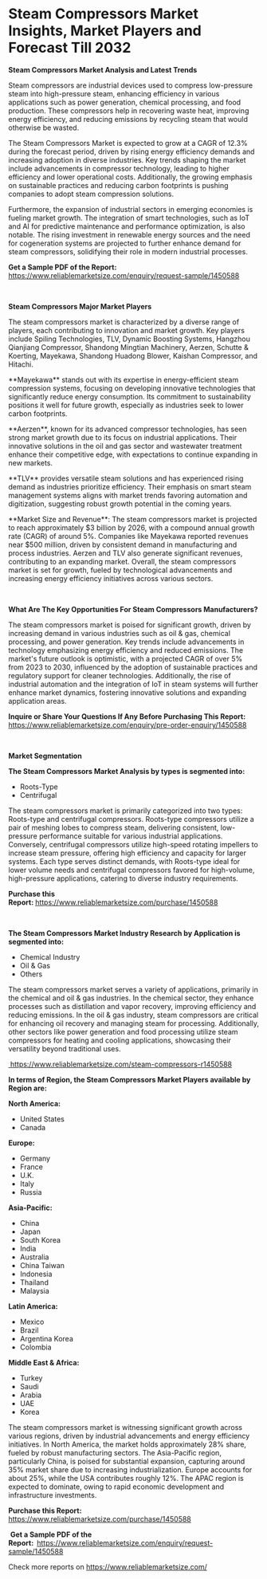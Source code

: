 <p><h1>Steam Compressors Market Insights, Market Players and Forecast Till 2032</h1></p><p><strong>Steam Compressors Market Analysis and Latest Trends</strong></p>
<p><p>Steam compressors are industrial devices used to compress low-pressure steam into high-pressure steam, enhancing efficiency in various applications such as power generation, chemical processing, and food production. These compressors help in recovering waste heat, improving energy efficiency, and reducing emissions by recycling steam that would otherwise be wasted.</p><p>The Steam Compressors Market is expected to grow at a CAGR of 12.3% during the forecast period, driven by rising energy efficiency demands and increasing adoption in diverse industries. Key trends shaping the market include advancements in compressor technology, leading to higher efficiency and lower operational costs. Additionally, the growing emphasis on sustainable practices and reducing carbon footprints is pushing companies to adopt steam compression solutions.</p><p>Furthermore, the expansion of industrial sectors in emerging economies is fueling market growth. The integration of smart technologies, such as IoT and AI for predictive maintenance and performance optimization, is also notable. The rising investment in renewable energy sources and the need for cogeneration systems are projected to further enhance demand for steam compressors, solidifying their role in modern industrial processes.</p></p>
<p><strong>Get a Sample PDF of the Report:&nbsp;</strong> <a href="https://www.reliablemarketsize.com/enquiry/request-sample/1450588?utm_campaign=3460&utm_medium=2&utm_source=Github&utm_content=ia&utm_term=09042025&utm_id=steam-compressors">https://www.reliablemarketsize.com/enquiry/request-sample/1450588</a></p>
<p>&nbsp;</p>
<p><strong>Steam Compressors Major Market Players</strong></p>
<p><p>The steam compressors market is characterized by a diverse range of players, each contributing to innovation and market growth. Key players include Spiling Technologies, TLV, Dynamic Boosting Systems, Hangzhou Qianjiang Compressor, Shandong Mingtian Machinery, Aerzen, Schutte & Koerting, Mayekawa, Shandong Huadong Blower, Kaishan Compressor, and Hitachi.</p><p>**Mayekawa** stands out with its expertise in energy-efficient steam compression systems, focusing on developing innovative technologies that significantly reduce energy consumption. Its commitment to sustainability positions it well for future growth, especially as industries seek to lower carbon footprints.</p><p>**Aerzen**, known for its advanced compressor technologies, has seen strong market growth due to its focus on industrial applications. Their innovative solutions in the oil and gas sector and wastewater treatment enhance their competitive edge, with expectations to continue expanding in new markets.</p><p>**TLV** provides versatile steam solutions and has experienced rising demand as industries prioritize efficiency. Their emphasis on smart steam management systems aligns with market trends favoring automation and digitization, suggesting robust growth potential in the coming years.</p><p>**Market Size and Revenue**: The steam compressors market is projected to reach approximately $3 billion by 2026, with a compound annual growth rate (CAGR) of around 5%. Companies like Mayekawa reported revenues near $500 million, driven by consistent demand in manufacturing and process industries. Aerzen and TLV also generate significant revenues, contributing to an expanding market. Overall, the steam compressors market is set for growth, fueled by technological advancements and increasing energy efficiency initiatives across various sectors.</p></p>
<p>&nbsp;</p>
<p><strong>What Are The Key Opportunities For Steam Compressors Manufacturers?</strong></p>
<p><p>The steam compressors market is poised for significant growth, driven by increasing demand in various industries such as oil & gas, chemical processing, and power generation. Key trends include advancements in technology emphasizing energy efficiency and reduced emissions. The market's future outlook is optimistic, with a projected CAGR of over 5% from 2023 to 2030, influenced by the adoption of sustainable practices and regulatory support for cleaner technologies. Additionally, the rise of industrial automation and the integration of IoT in steam systems will further enhance market dynamics, fostering innovative solutions and expanding application areas.</p></p>
<p><strong>Inquire or Share Your Questions If Any Before Purchasing This Report:</strong> <a href="https://www.reliablemarketsize.com/enquiry/pre-order-enquiry/1450588?utm_campaign=3460&utm_medium=2&utm_source=Github&utm_content=ia&utm_term=09042025&utm_id=steam-compressors">https://www.reliablemarketsize.com/enquiry/pre-order-enquiry/1450588</a></p>
<p>&nbsp;</p>
<p><strong>Market Segmentation</strong></p>
<p><strong>The Steam Compressors Market Analysis by types is segmented into:</strong></p>
<p><ul><li>Roots-Type</li><li>Centrifugal</li></ul></p>
<p><p>The steam compressors market is primarily categorized into two types: Roots-type and centrifugal compressors. Roots-type compressors utilize a pair of meshing lobes to compress steam, delivering consistent, low-pressure performance suitable for various industrial applications. Conversely, centrifugal compressors utilize high-speed rotating impellers to increase steam pressure, offering high efficiency and capacity for larger systems. Each type serves distinct demands, with Roots-type ideal for lower volume needs and centrifugal compressors favored for high-volume, high-pressure applications, catering to diverse industry requirements.</p></p>
<p><strong>Purchase this Report:&nbsp;</strong><a href="https://www.reliablemarketsize.com/purchase/1450588?utm_campaign=3460&utm_medium=2&utm_source=Github&utm_content=ia&utm_term=09042025&utm_id=steam-compressors">https://www.reliablemarketsize.com/purchase/1450588</a></p>
<p>&nbsp;</p>
<p><strong>The Steam Compressors Market Industry Research by Application is segmented into:</strong></p>
<p><ul><li>Chemical Industry</li><li>Oil & Gas</li><li>Others</li></ul></p>
<p><p>The steam compressors market serves a variety of applications, primarily in the chemical and oil & gas industries. In the chemical sector, they enhance processes such as distillation and vapor recovery, improving efficiency and reducing emissions. In the oil & gas industry, steam compressors are critical for enhancing oil recovery and managing steam for processing. Additionally, other sectors like power generation and food processing utilize steam compressors for heating and cooling applications, showcasing their versatility beyond traditional uses.</p></p>
<p><a href="https://www.reliablemarketsize.com/steam-compressors-r1450588?utm_campaign=3460&utm_medium=2&utm_source=Github&utm_content=ia&utm_term=09042025&utm_id=steam-compressors">&nbsp;https://www.reliablemarketsize.com/steam-compressors-r1450588</a></p>
<p><strong>In terms of Region, the Steam Compressors Market Players available by Region are:</strong></p>
<p>
    <p> <strong> North America: </strong>
        <ul>
            <li>United States</li>
            <li>Canada</li>
        </ul>
        </p> 
    <p> <strong> Europe: </strong>
        <ul>
            <li>Germany</li>
            <li>France</li>
            <li>U.K.</li>
            <li>Italy</li>
            <li>Russia</li>
        </ul>
        </p> 
    <p> <strong> Asia-Pacific: </strong>
        <ul>
            <li>China</li>
            <li>Japan</li>
            <li>South Korea</li>
            <li>India</li>
            <li>Australia</li>
            <li>China Taiwan</li>
            <li>Indonesia</li>
            <li>Thailand</li>
            <li>Malaysia</li>
        </ul>
        </p> 
    <p> <strong> Latin America: </strong>
        <ul>
            <li>Mexico</li>
            <li>Brazil</li>
            <li>Argentina Korea</li>
            <li>Colombia</li>
        </ul>
        </p> 
    <p> <strong> Middle East & Africa: </strong>
        <ul>
            <li>Turkey</li>
            <li>Saudi</li>
            <li>Arabia</li>
            <li>UAE</li>
            <li>Korea</li>
        </ul>
    </p>
    </p>
<p><p>The steam compressors market is witnessing significant growth across various regions, driven by industrial advancements and energy efficiency initiatives. In North America, the market holds approximately 28% share, fueled by robust manufacturing sectors. The Asia-Pacific region, particularly China, is poised for substantial expansion, capturing around 35% market share due to increasing industrialization. Europe accounts for about 25%, while the USA contributes roughly 12%. The APAC region is expected to dominate, owing to rapid economic development and infrastructure investments.</p></p>
<p><strong>Purchase this Report: </strong><a href="https://www.reliablemarketsize.com/purchase/1450588?utm_campaign=3460&utm_medium=2&utm_source=Github&utm_content=ia&utm_term=09042025&utm_id=steam-compressors">https://www.reliablemarketsize.com/purchase/1450588</a></p>
<p>&nbsp;<strong>Get a Sample PDF of the Report:&nbsp;&nbsp;</strong><a href="https://www.reliablemarketsize.com/enquiry/request-sample/1450588?utm_campaign=3460&utm_medium=2&utm_source=Github&utm_content=ia&utm_term=09042025&utm_id=steam-compressors">https://www.reliablemarketsize.com/enquiry/request-sample/1450588</a></p>
<p><strong></strong></p>
<p>Check more reports on <a href="https://www.reliablemarketsize.com/?utm_campaign=3460&utm_medium=2&utm_source=Github&utm_content=ia&utm_term=09042025&utm_id=steam-compressors">https://www.reliablemarketsize.com/</a></p>